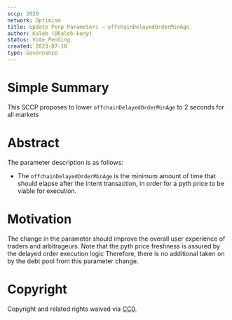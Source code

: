 ```yaml
---
sccp: 2020
network: Optimism
title: Update Perp Parameters - offchainDelayedOrderMinAge
author: Kaleb (@kaleb-keny)
status: Vote_Pending
created: 2023-07-10
type: Governance
---
```


# Simple Summary

This SCCP proposes to lower `offchainDelayedOrderMinAge` to 2 seconds for all markets

# Abstract

The parameter description is as follows:
- The `offchainDelayedOrderMinAge` is the minimum amount of time that should elapse after the intent transaction, in order for a pyth price to be viable for execution.

# Motivation

The change in the parameter should improve the overall user experience of traders and arbitrageurs. Note that the pyth price freshness is assured by the delayed order execution logic Therefore, there is no additional taken on by the debt pool from this parameter change.

# Copyright

Copyright and related rights waived via [CC0](https://creativecommons.org/publicdomain/zero/1.0/).
